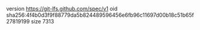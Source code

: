 version https://git-lfs.github.com/spec/v1
oid sha256:4f4b0d3f9f88779da5b824489596456e6fb96c11697d00b18c51b65f27819199
size 7313
